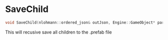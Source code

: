 # SaveChild

```c++
void SaveChild(nlohmann::ordered_json& outJson, Engine::GameObject* parentObject);
```

This will recusive save all children to the .prefab file
